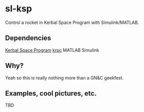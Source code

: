 # sl-ksp
Control a rocket in Kerbal Space Program with Simulink/MATLAB.

## Dependencies
[Kerbal Space Program](kerbalspaceprogram.com)
[krpc](krpc.github.io)
MATLAB
Simulink

## Why?
Yeah so this is really nothing more than a GN&C geekfest.

## Examples, cool pictures, etc.
TBD

